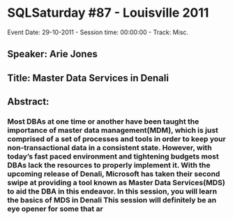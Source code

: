 # SQLSaturday #87 - Louisville 2011
Event Date: 29-10-2011 - Session time: 00:00:00 - Track: Misc.
## Speaker: Arie Jones
## Title: Master Data  Services in Denali 
## Abstract:
### Most DBAs at one time or another have been taught the importance of master data management(MDM), which is just comprised of a set of processes and tools in order to keep your non-transactional data in a consistent state. However, with today’s fast paced environment and tightening budgets most DBAs lack the resources to properly implement it. With the upcoming release of Denali, Microsoft has taken their second swipe at providing a tool known as Master Data Services(MDS) to aid the DBA in this endeavor. In this session, you will learn the basics of MDS in Denali  This session will definitely be an eye opener for some that ar
